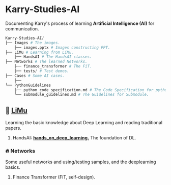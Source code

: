 # Karry-Studies-AI

Documenting Karry's process of learning **Artificial Intelligence (AI)** for communication. 

```python
Karry-Studies-AI/
├── Images # The images.
    ├── images.pptx # Images constructing PPT.
├── LiMu # Learning from LiMu.
    ├── HandsAI # The HandsAI classes.
├── Networks # The learned Networks.
    ├── finance_transformer # The FiT.
    ├── tests/ # Test demos.
├── Cases # Some AI cases.
    ├── 
└── PythonGuidelines
    ├── python_code_specification.md # The Code Specification for python.
    └── submodule_guidelines.md # The Guidelines for Submodule. 
```

## 📖 [LiMu](https://space.bilibili.com/1567748478)

Learning the basic knowledge about Deep Learning and reading traditional papers.

1. HandsAI: <u>**[hands_on_deep_learning.](https://space.bilibili.com/1567748478/lists/358497?type=series)**</u> The foundation of DL.



### :fire: Networks

Some useful networks and using/testing samples, and the deeplearning basics.

1. Finance Transformer (FiT, self-design).
